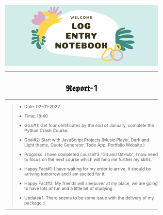 <img src="https://github.com/Legendary-Person/Legendary-Person/blob/main/Picture/Log%20(600%20x%20200%20px)%20(2000%20x%20200%20px)%20(1).png"/>

--------
<h1 align="center">𝕽𝖊𝖕𝖔𝖗𝖙-1</h1>

--------
> - Date: 02-01-2022
> - Time: 18:40
> - Goal#1: Get four certificates by the end of January, complete the Python Crash Course.
> - Goal#2: Start with JavaScript Projects (Music Player, Dark and Light theme, Quote Generator, Todo App, Portfolio Website.)
> - Progress: I have completed course#3 "Git and GitHub", I now need to focus on the next course which will help me further my skills.
> - Happy Fact#1: I have waiting for my order to arrive, it should be arriving tomorrow and I am excited for it.
> - Happy Fact#2: My friends will sleepover at my place, we are going to have lots of fun and a little bit of studying.
>
> - Update#1: There seems to be some issue with the delivery of my package :(

--------
